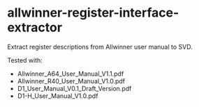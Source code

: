# allwinner-register-interface-extractor

Extract register descriptions from Allwinner user manual to SVD.

Tested with:

* Allwinner_A64_User_Manual_V1.1.pdf
* Allwinner_R40_User_Manual_V1.0.pdf
* D1_User_Manual_V0.1_Draft_Version.pdf
* D1-H_User_Manual_V1.0.pdf
